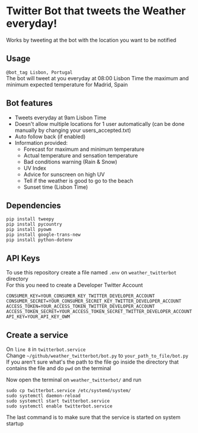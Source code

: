# Twitter Bot that tweets the Weather everyday!
Works by tweeting at the bot with the location you want to be notified  

## Usage
`@bot_tag Lisbon, Portugal`  
The bot will tweet at you everyday at 08:00 Lisbon Time the maximum and minimum expected temperature for Madrid, Spain

## Bot features
- Tweets everyday at 9am Lisbon Time
- Doesn't allow multiple locations for 1 user automatically (can be done manually by changing your users_accepted.txt)
- Auto follow back (if enabled)
- Information provided:
  - Forecast for maximum and minimum temperature
  - Actual temperature and sensation temperature
  - Bad conditions warning (Rain & Snow)
  - UV Index
  - Advice for sunscreen on high UV
  - Tell if the weather is good to go to the beach
  - Sunset time (Lisbon Time)

## Dependencies
`pip install tweepy`  
`pip install pycountry`  
`pip install pyowm`  
`pip install google-trans-new`  
`pip install python-dotenv`  

## API Keys
To use this repository create a file named `.env` on `weather_twitterbot` directory  
For this you need to create a Developer Twitter Account
```
CONSUMER_KEY=YOUR_CONSUMER_KEY_TWITTER_DEVELOPER_ACCOUNT
CONSUMER_SECRET=YOUR_CONSUMER_SECRET_KEY_TWITTER_DEVELOPER_ACCOUNT
ACCESS_TOKEN=YOUR_ACCESS_TOKEN_TWITTER_DEVELOPER_ACCOUNT
ACCESS_TOKEN_SECRET=YOUR_ACCESS_TOKEN_SECRET_TWITTER_DEVELOPER_ACCOUNT
API_KEY=YOUR_API_KEY_OWM
```

## Create a service
On `line 8` in `twitterbot.service`  
Change `~/github/weather_twitterbot/bot.py` to `your_path_to_file/bot.py`  
If you aren't sure what's the path to the file go inside the directory that contains the file and do `pwd` on the terminal  

Now open the terminal on `weather_twitterbot/` and run  
```
sudo cp twitterbot.service /etc/systemd/system/
sudo systemctl daemon-reload
sudo systemctl start twitterbot.service
sudo systemctl enable twitterbot.service
```
The last command is to make sure that the service is started on system startup
